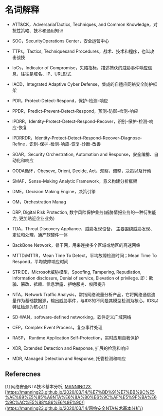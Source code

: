 # 名词解释

- ATT&CK，AdversarialTactics, Techniques, and Common Knowledge，对抗性策略、技术和通用知识
- SOC，SecurityOperations Center，安全运营中心
- TTPs，Tactics, Techniquesand Procedures，战术、技术和程序，也叫攻击战技
- IoCs，Indicator of Compromise，失陷指标，描述捕获的威胁事件响应信息，往往是域名、IP、URL形式
- IACD，Integrated Adaptive Cyber Defense，集成的自适应网络安全防护框架
- PDR，Protect-Detect-Respond，保护-检测-响应
- PPDR，Predict-Prevent-Detect-Respond，预测-防御-检测-响应
- IPDRR，Identity-Protect-Detect-Respond-Recover，识别-保护-检测-响应-恢复
- IPDRRDR，Identity-Protect-Detect-Respond-Recover-Diagnose-Refine，识别-保护-检测-响应-恢复-诊断-改善
- SOAR，Security Orchestration, Automation and Response，安全编排、自动化和响应
- OODA循环，Obeseve, Orient, Decide, Act，观察，调整，决策以及行动
- SMAF，Sense-Making Analytic Framework，意义构建分析框架
- DME，Decision Making Engine，决策引擎
- OM，Orchestration Manag
- DRP, Digital Risk Protection, 数字风险保护业务(威胁情报业务的一种衍生能力, 更加贴近企业业务)  
- TDA，Threat Discovery Appliance，威胁发现设备， 主要围绕威胁发现、定位和处理，通产软硬件一体
- BackBone Network，骨干网，用来连接多个区域或地区的高速网络
- MTTD\MTTR，Mean Time To Detect，平均故障检测时间；Mean Time To Respond，平均故障响应时间
-   STRIDE，Microsoft威胁模型，Spoofing, Tampering, Repudiation, Information disclosure, Denial of service, Elevation of privilege. 即：欺骗、篡改、抵赖、信息泄露、拒绝服务、权限提升
- NTA，Network Traffic Analysis，常指网络流量分析产品，它将网络通信流量作为基础数据源，输出威胁事件，与IDS的不同是其模型检测为核心，IDS以特征检测为核心[1]
-   SD-WAN，software-defined networking，软件定义广域网络
-   CEP，Complex Event Process，复杂事件处理
-   RASP， Runtime Application Self-Protection，实时应用自我保护

-   XDR,  Extended Detection and Response, 扩展的检测和响应

-   MDR, Managed Detection and Response, 托管检测和响应





## Referecnes

[1] 网络安全NTA技术基本分析, [MANNING23](https://manning23.github.io/), [https://manning23.github.io/2020/03/14/%E7%BD%91%E7%BB%9C%E5%AE%89%E5%85%A8NTA%E6%8A%80%E6%9C%AF%E5%9F%BA%E6%9C%AC%E5%88%86%E6%9E%90/](https://manning23.github.io/2020/03/14/网络安全NTA技术基本分析/)